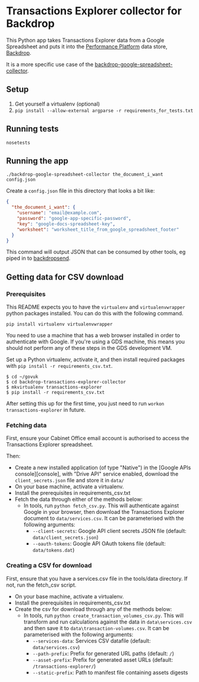 # Transactions Explorer collector for Backdrop

This Python app takes Transactions Explorer data from a Google Spreadsheet
and puts it into the [Performance Platform][pp] data store, [Backdrop][].

[pp]: https://www.gov.uk/performance
[Backdrop]: https://github.com/alphagov/backdrop

It is a more specific use case of the [backdrop-google-spreadsheet-collector][].

[backdrop-google-spreadsheet-collector]: https://github.com/alphagov/backdrop-google-spreadsheet-collector

## Setup

1. Get yourself a virtualenv (optional)
2. `pip install --allow-external argparse -r requirements_for_tests.txt`

## Running tests

`nosetests`

## Running the app

`./backdrop-google-spreadsheet-collector the_document_i_want config.json`

Create a `config.json` file in this directory that looks a bit like:

```json
{
  "the_document_i_want": {
    "username": "email@example.com",
    "password": "google-app-specific-password",
    "key": "google-docs-spreadsheet-key",
    "worksheet": "worksheet_title_from_google_spreadsheet_footer"
  }
}
```

This command will output JSON that can be consumed by other tools, eg piped
in to [backdropsend](https://github.com/alphagov/backdropsend).

## Getting data for CSV download

### Prerequisites

This README expects you to have the `virtualenv` and `virtualenvwrapper` python packages installed. You can do this with the following command.

```
pip install virtualenv virtualenvwrapper
```

You need to use a machine that has a web browser installed in order to
authenticate with Google. If you're using a GDS machine, this means you should
not perform any of these steps in the GDS development VM.

Set up a Python virtualenv, activate it, and then install required packages
with `pip install -r requirements_csv.txt`.

    $ cd ~/govuk
    $ cd backdrop-transactions-explorer-collector
    $ mkvirtualenv transactions-explorer
    $ pip install -r requirements_csv.txt

After setting this up for the first time, you just need to run
`workon transactions-explorer` in future.

### Fetching data

First, ensure your Cabinet Office email account is authorised to access the
Transactions Explorer spreadsheet.

Then:

* Create a new installed application (of type "Native") in the [Google APIs console][console],
with "Drive API" service enabled, download the `client_secrets.json` file
and store it in `data/`
* On your base machine, activate a virtualenv.
* Install the prerequisites in requirements_csv.txt
* Fetch the data through either of the methods below:
  * In tools, run `python fetch_csv.py`. This will authenticate against Google in your browser, then download the Transactions Explorer document to `data/services.csv`. It can be parameterised with the following arguments:
      * `--client-secrets`: Google API client secrets JSON file (default: `data/client_secrets.json`)
      * `--oauth-tokens`: Google API OAuth tokens file (default: `data/tokens.dat`)

### Creating a CSV for download

First, ensure that you have a services.csv file in the tools/data directory. If not, run the fetch_csv script.

* On your base machine, activate a virtualenv.
* Install the prerequisites in requirements_csv.txt
* Create the csv for download through any of the methods below:
  * In tools, run `python create_transaction_volumes_csv.py`. This will transform and run calculations against the data in `data\services.csv` and then save it to `data\transaction-volumes.csv`. It can be parameterised with the following arguments:
      * `--services-data`: Services CSV datafile (default: `data/services.csv`)
      * `--path-prefix`: Prefix for generated URL paths (default: `/`)
      * `--asset-prefix`: Prefix for generated asset URLs (default: `/transactions-explorer/`)
      * `--static-prefix`: Path to manifest file containing assets digests


